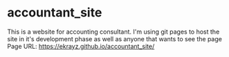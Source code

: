 # accountant_site
This is a website for accounting consultant. I'm using git pages to host the site in it's development phase as well as anyone that wants to see the page
Page URL: https://ekrayz.github.io/accountant_site/
